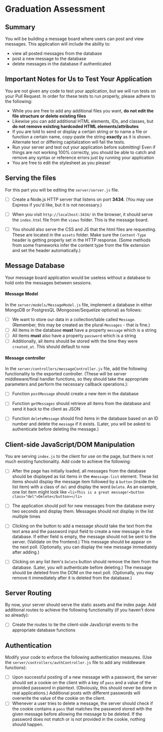 # Graduation Assessment


## Summary
You will be building a message board where users can post and view messages. This application will include the ability to:

- view all posted messages from the database
- post a new message to the database
- delete messages in the database if authenticated


## Important Notes for Us to Test Your Application
You are not given any code to test your application, but we will run tests on your Pull Request. In order for these tests to run properly, please adhere to the following:

- While you are free to add any additional files you want, **do not edit the file structure or delete existing files**
- Likewise you can add additional HTML elements, IDs, and classes, but **do not remove existing hardcoded HTML elements/attributes**
- If you are told to send or display a certain string or to name a file or function a certain name, copy-paste the string **exactly** as it is shown. Alternate text or differing capitalization will fail the tests.
- Run your server and test out your application before submitting! Even if things are not working 100% correctly, you should be able to catch and remove any syntax or reference errors just by running your application
- You are free to edit the stylesheet as you please!



## Serving the files
For this part you will be editing the `server/server.js` file.
- [ ] Create a Node.js HTTP server that listens on port **3434**. (You may use Express if you'd like, but it is not necessary.)
- [ ] When you visit `http://localhost:3434/` in the browser, it should serve the `index.html` file from the `views` folder. This is the message board.
- [ ] You should also serve the CSS and JS that the html files are requesting. These are located in the `assets` folder. Make sure the `Content-Type` header is getting properly set in the HTTP response. (Some methods from some frameworks infer the content type from the file extension and set the header automatically.)



## Message Database
Your message board application would be useless without a database to hold onto the messages between sessions.

#### Message Model
In the `server/models/MessageModel.js` file, implement a database in either MongoDB or PostgresQL (Mongoose/Sequelize optional) as follows:
- [ ] We want to store our data in a collection/table called `Message`. (Remember, this may be created as the plural `Messages` - that is fine.)
- [ ] All items in the database **must** have a property `message` which is a string
- [ ] All items **must** also have a property `password` which is a string
- [ ] Additionally, all items should be stored with the time they were `created_at`. This should default to now

#### Message controller
In the `server/controllers/messageController.js` file, add the following functionality to the exported controller. (These will be server middleware/final handler functions, so they should take the appropriate parameters and perform the necessary callback operations.):
- [ ] Function `postMessage` should create a new item in the database
- [ ] Function `getMessages` should retrieve all items from the database and send it back to the client as JSON
- [ ] Function `deleteMessage` should find items in the database based on an ID number and delete the `message` if it exists. (Later, you will be asked to authenticate before deleting the message.)



## Client-side JavaScript/DOM Manipulation
You are serving `index.js` to the client for use on the page, but there is not much existing functionality. Add code to achieve the following:

- [ ] After the page has initially loaded, all messages from the database should be displayed as list items in the `#message-list` element. These list items should display the message item followed by a `button` (inside the list item) with a class of `del` and display the word `Delete`. As an example, one list item might look like
`<li>This is a great message!<button class="del">Delete</button></li>`
- [ ] The application should poll for new messages from the database every two seconds and display them. Messages should not display in the list multiple times
- [ ] Clicking on the button to add a message should take the text from the text area and the password input field to create a new message in the database. If either field is empty, the message should not be sent to the server. (Validate on the frontend.) This message should be appear on the next poll. (Optionally, you can display the new message immediately after adding.)
- [ ] Clicking on any list item's `Delete` button should remove the item from the database. (Later, you will authenticate before deleting.) The message should be deleted from the DOM on the next poll. (Optionally, you may remove it immediately after it is deleted from the database.)



## Server Routing
By now, your server should serve the static assets and the index page. Add additional routes to achieve the following functionality (if you haven't done so already):
- [ ] Create the routes to tie the client-side JavaScript events to the appropriate database functions



## Authentication
Modify your code to enforce the following authentication measures. (Use the `server/controllers/authController.js` file to add any middleware functions):
- [ ] Upon successful posting of a new message with a password, the server should set a cookie on the client with a key of `pass` and a value of the provided password in plaintext. (Obviously, this should never be done in real applications.) Additional posts with different passwords will overwrite the value of the cookie on the client.
- [ ] Whenever a user tries to delete a message, the server should check if the cookie contains a `pass` that matches the password stored with the given message before allowing the message to be deleted. If the password does not match or is not provided in the cookie, nothing should happen.
